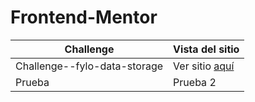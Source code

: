 # Frontend-Mentor
                    
Challenge | Vista del sitio
------------- | -------------
Challenge--fylo-data-storage  | Ver sitio [aquí](https://challenge-fylo-data-storage.vercel.app/)
Prueba | Prueba 2 

